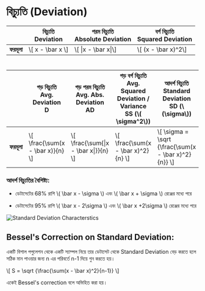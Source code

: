 # বিচ্যুতি (Deviation)

|           | বিচ্যুতি<br>Deviation | পরম বিচ্যুতি<br>Absolute Deviation | **বর্গ বিচ্যুতি<br>Squared Deviation** |
| --------- | ------------------- | -------------------------------- | ----------------------------------- |
| **ফরমূলা** | \\[ x - \bar x \\]  | \\[ \|x - \bar x\|\\]            | \\[ (x - \bar x)^2\\]               |

# 

|           | গড় বিচ্যুতি  <br>Avg. Deviation<br>D | গড় পরম বিচ্যুতি <br>Avg. Abs. Deviation<br>AD | গড় বর্গ বিচ্যুতি <br> Avg. Squared Deviation / Variance<br>SS (‌‌\\( \sigma^2\\))‌ | আদর্শ বিচ্যুতি <br>Standard Deviation<br> SD (\\(\sigma\\)) | Bessel's correction <br>নমুনা আদর্শ বিচ্যুতি <br/>Sample Standard Deviation<br/> S |
| --------- | ---------------------------------- | ------------------------------------------- | ------------------------------------------------------------ | -------------------------------------------------------- | ------------------------------------------------------------ |
| **ফরমূলা** | \\[ \frac{\sum(x - \bar x)}{n} \\] | \\[ \frac{\sum{\|x - \bar x\|}}{n} \\]      | \\[ \frac{\sum(x - \bar x)^2}{n} \\]                         | ‌\\[ \sigma = \sqrt {\frac{\sum(x - \bar x)^2}{n}} \\]    | ‌\\[ S = \sqrt {\frac{\sum(x - \bar x)^2}{n-1}} \\]           |



### আদর্শ বিচ্যুতির বৈশিষ্ট্য:

* ডেটাসেটের 68% রাশি \\( \bar x - \sigma \\)  এবং  \\( \bar x + \sigma \\) রেঞ্জের মধ্যে পরে

* ডেটাসেটের 95% রাশি \\( \bar x - 2\sigma \\)  এবং  \\( \bar x +2\sigma \\) রেঞ্জের মধ্যে পরে

![Standard Deviation Characterstics](https://imgur.com/y70YBcM.png)





## Bessel's Correction on Standard Deviation:

একটি বিশাল পপুলেশন থেকে একটি স্যাম্পল নিয়ে তার ডেটাসেট থেকে Standard Deviation বেড় করতে হলে সঠিক মান পাওয়ার জন্য n এর পরিবর্তে n-1 দিয়ে গুন করতে হয়।



‌‌\\[ S = \sqrt {\frac{\sum(x - \bar x)^2}{n-1}} ‌\\]

একেই Bessel's correction বলে অভিহিত করা হয়।
